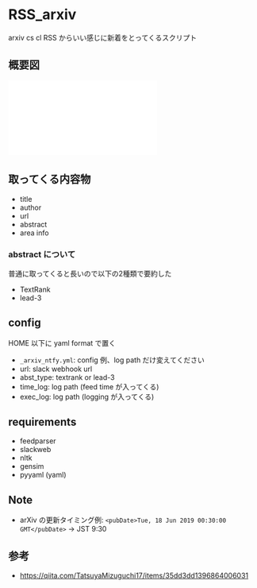 # RSS_arxiv
arxiv cs cl RSS からいい感じに新着をとってくるスクリプト

## 概要図
![fig](./image/fig.pdf)

## 取ってくる内容物
- title
- author
- url
- abstract
- area info

### abstract について
普通に取ってくると長いので以下の2種類で要約した
- TextRank
- lead-3

## config
HOME 以下に yaml format で置く  
- `_arxiv_ntfy.yml`: config 例、log path だけ変えてください
- url: slack webhook url
- abst\_type: textrank or lead-3
- time\_log: log path (feed time が入ってくる)
- exec\_log: log path (logging が入ってくる)

## requirements
- feedparser
- slackweb
- nltk
- gensim
- pyyaml (yaml)

## Note
- arXiv の更新タイミング例: 
`<pubDate>Tue, 18 Jun 2019 00:30:00 GMT</pubDate>` -> JST 9:30

## 参考
- https://qiita.com/TatsuyaMizuguchi17/items/35dd3dd1396864006031
